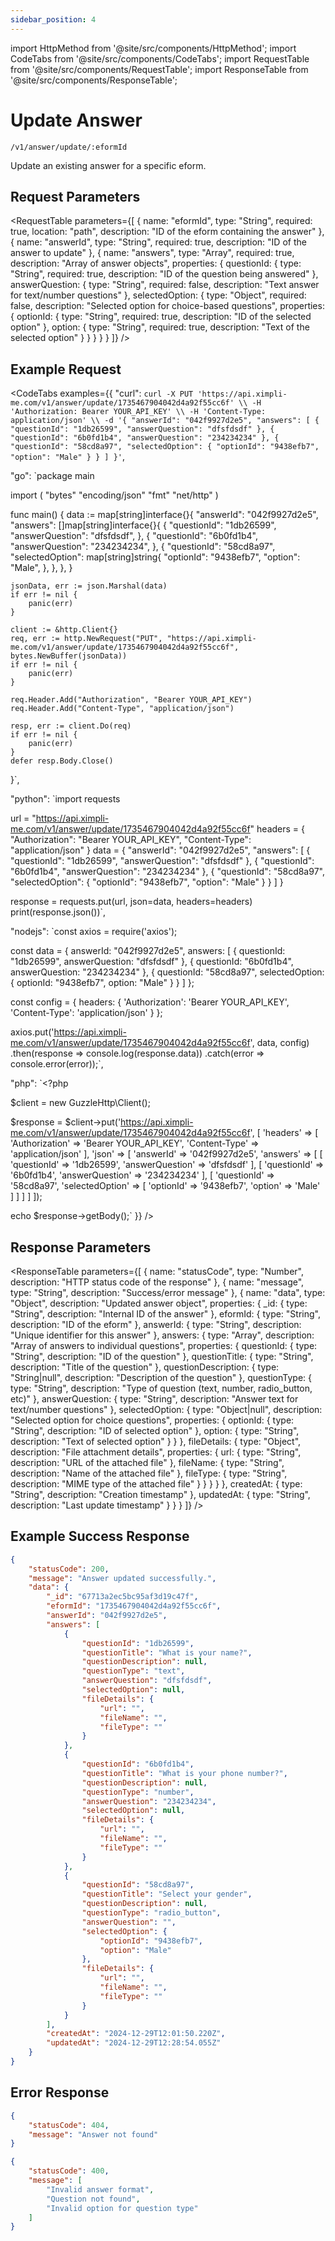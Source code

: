 ```yaml
---
sidebar_position: 4
---
```


import HttpMethod from '@site/src/components/HttpMethod';
import CodeTabs from '@site/src/components/CodeTabs';
import RequestTable from '@site/src/components/RequestTable';
import ResponseTable from '@site/src/components/ResponseTable';

# Update Answer

<HttpMethod method="PUT" /> `/v1/answer/update/:eformId`

Update an existing answer for a specific eform.

## Request Parameters

<RequestTable
  parameters={[
    {
      name: "eformId",
      type: "String",
      required: true,
      location: "path",
      description: "ID of the eform containing the answer"
    },
    {
      name: "answerId",
      type: "String",
      required: true,
      description: "ID of the answer to update"
    },
    {
      name: "answers",
      type: "Array",
      required: true,
      description: "Array of answer objects",
      properties: {
        questionId: {
          type: "String",
          required: true,
          description: "ID of the question being answered"
        },
        answerQuestion: {
          type: "String",
          required: false,
          description: "Text answer for text/number questions"
        },
        selectedOption: {
          type: "Object",
          required: false,
          description: "Selected option for choice-based questions",
          properties: {
            optionId: {
              type: "String",
              required: true,
              description: "ID of the selected option"
            },
            option: {
              type: "String",
              required: true,
              description: "Text of the selected option"
            }
          }
        }
      }
    }
  ]}
/>

## Example Request

<CodeTabs examples={{
  "curl": `curl -X PUT 'https://api.ximpli-me.com/v1/answer/update/1735467904042d4a92f55cc6f' \\
-H 'Authorization: Bearer YOUR_API_KEY' \\
-H 'Content-Type: application/json' \\
-d '{
    "answerId": "042f9927d2e5",
    "answers": [
        {
            "questionId": "1db26599",
            "answerQuestion": "dfsfdsdf"
        },
        {
            "questionId": "6b0fd1b4",
            "answerQuestion": "234234234"
        },
        {
            "questionId": "58cd8a97",
            "selectedOption": {
                "optionId": "9438efb7",
                "option": "Male"
            }
        }
    ]
}'`,

  "go": `package main

import (
    "bytes"
    "encoding/json"
    "fmt"
    "net/http"
)

func main() {
    data := map[string]interface{}{
        "answerId": "042f9927d2e5",
        "answers": []map[string]interface{}{
            {
                "questionId": "1db26599",
                "answerQuestion": "dfsfdsdf",
            },
            {
                "questionId": "6b0fd1b4",
                "answerQuestion": "234234234",
            },
            {
                "questionId": "58cd8a97",
                "selectedOption": map[string]string{
                    "optionId": "9438efb7",
                    "option": "Male",
                },
            },
        },
    }

    jsonData, err := json.Marshal(data)
    if err != nil {
        panic(err)
    }

    client := &http.Client{}
    req, err := http.NewRequest("PUT", "https://api.ximpli-me.com/v1/answer/update/1735467904042d4a92f55cc6f", bytes.NewBuffer(jsonData))
    if err != nil {
        panic(err)
    }

    req.Header.Add("Authorization", "Bearer YOUR_API_KEY")
    req.Header.Add("Content-Type", "application/json")

    resp, err := client.Do(req)
    if err != nil {
        panic(err)
    }
    defer resp.Body.Close()
}`,

  "python": `import requests

url = "https://api.ximpli-me.com/v1/answer/update/1735467904042d4a92f55cc6f"
headers = {
    "Authorization": "Bearer YOUR_API_KEY",
    "Content-Type": "application/json"
}
data = {
    "answerId": "042f9927d2e5",
    "answers": [
        {
            "questionId": "1db26599",
            "answerQuestion": "dfsfdsdf"
        },
        {
            "questionId": "6b0fd1b4",
            "answerQuestion": "234234234"
        },
        {
            "questionId": "58cd8a97",
            "selectedOption": {
                "optionId": "9438efb7",
                "option": "Male"
            }
        }
    ]
}

response = requests.put(url, json=data, headers=headers)
print(response.json())`,

  "nodejs": `const axios = require('axios');

const data = {
    answerId: "042f9927d2e5",
    answers: [
        {
            questionId: "1db26599",
            answerQuestion: "dfsfdsdf"
        },
        {
            questionId: "6b0fd1b4",
            answerQuestion: "234234234"
        },
        {
            questionId: "58cd8a97",
            selectedOption: {
                optionId: "9438efb7",
                option: "Male"
            }
        }
    ]
};

const config = {
    headers: { 
        'Authorization': 'Bearer YOUR_API_KEY',
        'Content-Type': 'application/json'
    }
};

axios.put('https://api.ximpli-me.com/v1/answer/update/1735467904042d4a92f55cc6f', data, config)
    .then(response => console.log(response.data))
    .catch(error => console.error(error));`,

  "php": `<?php

$client = new GuzzleHttp\\Client();

$response = $client->put('https://api.ximpli-me.com/v1/answer/update/1735467904042d4a92f55cc6f', [
    'headers' => [
        'Authorization' => 'Bearer YOUR_API_KEY',
        'Content-Type' => 'application/json'
    ],
    'json' => [
        'answerId' => '042f9927d2e5',
        'answers' => [
            [
                'questionId' => '1db26599',
                'answerQuestion' => 'dfsfdsdf'
            ],
            [
                'questionId' => '6b0fd1b4',
                'answerQuestion' => '234234234'
            ],
            [
                'questionId' => '58cd8a97',
                'selectedOption' => [
                    'optionId' => '9438efb7',
                    'option' => 'Male'
                ]
            ]
        ]
    ]
]);

echo $response->getBody();`
}} />

## Response Parameters

<ResponseTable
  parameters={[
    {
      name: "statusCode",
      type: "Number",
      description: "HTTP status code of the response"
    },
    {
      name: "message",
      type: "String",
      description: "Success/error message"
    },
    {
      name: "data",
      type: "Object",
      description: "Updated answer object",
      properties: {
        _id: {
          type: "String",
          description: "Internal ID of the answer"
        },
        eformId: {
          type: "String",
          description: "ID of the eform"
        },
        answerId: {
          type: "String",
          description: "Unique identifier for this answer"
        },
        answers: {
          type: "Array",
          description: "Array of answers to individual questions",
          properties: {
            questionId: {
              type: "String",
              description: "ID of the question"
            },
            questionTitle: {
              type: "String",
              description: "Title of the question"
            },
            questionDescription: {
              type: "String|null",
              description: "Description of the question"
            },
            questionType: {
              type: "String",
              description: "Type of question (text, number, radio_button, etc)"
            },
            answerQuestion: {
              type: "String",
              description: "Answer text for text/number questions"
            },
            selectedOption: {
              type: "Object|null",
              description: "Selected option for choice questions",
              properties: {
                optionId: {
                  type: "String",
                  description: "ID of selected option"
                },
                option: {
                  type: "String",
                  description: "Text of selected option"
                }
              }
            },
            fileDetails: {
              type: "Object",
              description: "File attachment details",
              properties: {
                url: {
                  type: "String",
                  description: "URL of the attached file"
                },
                fileName: {
                  type: "String",
                  description: "Name of the attached file"
                },
                fileType: {
                  type: "String",
                  description: "MIME type of the attached file"
                }
              }
            }
          }
        },
        createdAt: {
          type: "String",
          description: "Creation timestamp"
        },
        updatedAt: {
          type: "String",
          description: "Last update timestamp"
        }
      }
    }
  ]}
/>

## Example Success Response

```json
{
    "statusCode": 200,
    "message": "Answer updated successfully.",
    "data": {
        "_id": "67713a2ec5bc95af3d19c47f",
        "eformId": "1735467904042d4a92f55cc6f",
        "answerId": "042f9927d2e5",
        "answers": [
            {
                "questionId": "1db26599",
                "questionTitle": "What is your name?",
                "questionDescription": null,
                "questionType": "text",
                "answerQuestion": "dfsfdsdf",
                "selectedOption": null,
                "fileDetails": {
                    "url": "",
                    "fileName": "",
                    "fileType": ""
                }
            },
            {
                "questionId": "6b0fd1b4",
                "questionTitle": "What is your phone number?",
                "questionDescription": null,
                "questionType": "number",
                "answerQuestion": "234234234",
                "selectedOption": null,
                "fileDetails": {
                    "url": "",
                    "fileName": "",
                    "fileType": ""
                }
            },
            {
                "questionId": "58cd8a97",
                "questionTitle": "Select your gender",
                "questionDescription": null,
                "questionType": "radio_button",
                "answerQuestion": "",
                "selectedOption": {
                    "optionId": "9438efb7",
                    "option": "Male"
                },
                "fileDetails": {
                    "url": "",
                    "fileName": "",
                    "fileType": ""
                }
            }
        ],
        "createdAt": "2024-12-29T12:01:50.220Z",
        "updatedAt": "2024-12-29T12:28:54.055Z"
    }
}
```

## Error Response

```json
{
    "statusCode": 404,
    "message": "Answer not found"
}
```

```json
{
    "statusCode": 400,
    "message": [
        "Invalid answer format",
        "Question not found",
        "Invalid option for question type"
    ]
}
``` 